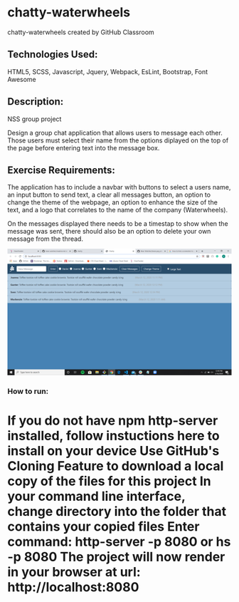 
# chatty-waterwheels
chatty-waterwheels created by GitHub Classroom

## Technologies Used:
HTML5, SCSS, Javascript, Jquery, Webpack, EsLint, Bootstrap, Font Awesome

## Description:
NSS group project

Design a group chat application that allows users to message each other. Those users must select their name from the options diplayed on the top of the page before entering text into the message box. 

## Exercise Requirements:
The application has to include a navbar with buttons to select a users name, an input button to send text, a clear all messages button, an option to change the theme of the webpage, an option to enhance the size of the text, and a logo that correlates to the name of the company (Waterwheels).

On the messages displayed there needs to be a timestap to show when the message was sent, there should also be an option to delete your own message from the thread.
 
 ![image](src/javascripts/screenshots/chatty.png)


### How to run: 
If you do not have npm http-server installed, follow instuctions here to install on your device
Use GitHub's Cloning Feature to download a local copy of the files for this project
In your command line interface, change directory into the folder that contains your copied files
Enter command: http-server -p 8080 or hs -p 8080
The project will now render in your browser at url: http://localhost:8080
=======


